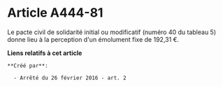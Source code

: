 # Article A444-81

Le pacte civil de solidarité initial ou modificatif (numéro 40 du tableau 5) donne lieu à la perception d'un émolument fixe
de 192,31 €.

**Liens relatifs à cet article**

	**Créé par**:

	  - Arrêté du 26 février 2016 - art. 2
